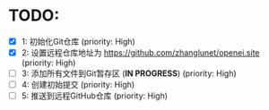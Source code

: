 # TODO:

- [x] 1: 初始化Git仓库 (priority: High)
- [x] 2: 设置远程仓库地址为 https://github.com/zhanglunet/openei.site (priority: High)
- [ ] 3: 添加所有文件到Git暂存区 (**IN PROGRESS**) (priority: High)
- [ ] 4: 创建初始提交 (priority: High)
- [ ] 5: 推送到远程GitHub仓库 (priority: High)
